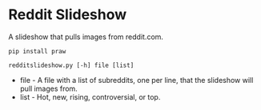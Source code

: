 Reddit Slideshow
================

A slideshow that pulls images from reddit.com.

`pip install praw`

`redditslideshow.py [-h] file [list]`

 - file - A file with a list of subreddits, one per line, that the slideshow will pull images from.
 - list - Hot, new, rising, controversial, or top.
